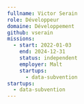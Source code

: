 ```yaml
---
fullname: Victor Serain
role: Développeur
domaine: Développement
github: vserain
missions:
  - start: 2022-01-03
    end: 2024-12-31
    status: independent
    employer: Malt
    startups:
      - data-subvention
startups:
  - data-subvention
---
```

